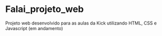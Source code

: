 # Falai_projeto_web
Projeto web desenvolvido para as aulas da Kick utilizando HTML, CSS e Javascript (em andamento)
